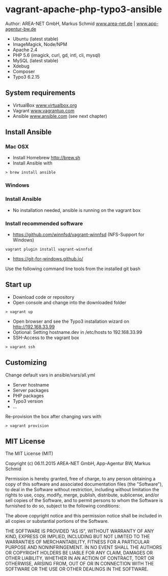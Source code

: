 # vagrant-apache-php-typo3-ansible

Author: AREA-NET GmbH, Markus Schmid www.area-net.de | www.app-agentur-bw.de

* Ubuntu (latest stable)
* ImageMagick, Node/NPM
* Apache 2.4
* PHP 5.6 (imagick, curl, gd, intl, cli, mysql)
* MySQL (latest stable)
* Xdebug
* Composer
* Typo3 6.2.15

## System requirements

* VirtualBox www.virtualbox.org
* Vagrant www.vagrantup.com
* Ansible www.ansible.com (see next chapter)

## Install Ansible

### Mac OSX

* Install Homebrew http://brew.sh
* Install Ansible with
```
> brew install ansible
```

### Windows

### Install Ansible

* No installation needed, ansible is running on the vagrant box

### Install recommended software

* https://github.com/winnfsd/vagrant-winnfsd (NFS-Support for Windows)
```
vagrant plugin install vagrant-winnfsd 
```
* https://git-for-windows.github.io/

Use the following command line tools from the installed git bash


## Start up

* Download code or repository
* Open console and change into the downloaded folder

```
> vagrant up
```

* Open browser and see the Typo3 installation wizard on http://192.168.33.99
* Optional: Setting hostname.dev in /etc/hosts to 192.168.33.99
* SSH-Access to the vagrant box
```
> vagrant ssh
```

## Customizing

Change default vars in ansible/vars/all.yml
* Server hostname
* Server packages
* PHP packages
* Typo3 version
* ...

Re-provision the box after changing vars with

```
> vagrant provision
```


## MIT License

The MIT License (MIT)

Copyright (c) 06.11.2015 AREA-NET GmbH, App-Agentur BW, Markus Schmid

Permission is hereby granted, free of charge, to any person obtaining a copy
of this software and associated documentation files (the "Software"), to deal
in the Software without restriction, including without limitation the rights
to use, copy, modify, merge, publish, distribute, sublicense, and/or sell
copies of the Software, and to permit persons to whom the Software is
furnished to do so, subject to the following conditions:

The above copyright notice and this permission notice shall be included in all
copies or substantial portions of the Software.

THE SOFTWARE IS PROVIDED "AS IS", WITHOUT WARRANTY OF ANY KIND, EXPRESS OR
IMPLIED, INCLUDING BUT NOT LIMITED TO THE WARRANTIES OF MERCHANTABILITY,
FITNESS FOR A PARTICULAR PURPOSE AND NONINFRINGEMENT. IN NO EVENT SHALL THE
AUTHORS OR COPYRIGHT HOLDERS BE LIABLE FOR ANY CLAIM, DAMAGES OR OTHER
LIABILITY, WHETHER IN AN ACTION OF CONTRACT, TORT OR OTHERWISE, ARISING FROM,
OUT OF OR IN CONNECTION WITH THE SOFTWARE OR THE USE OR OTHER DEALINGS IN THE
SOFTWARE.
